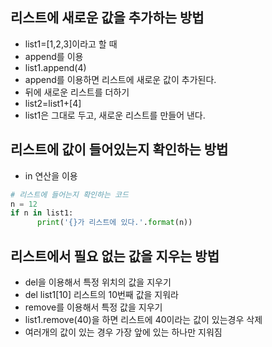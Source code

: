## 리스트에 새로운 값을 추가하는 방법
 - list1=[1,2,3]이라고 할 때
 - append를 이용
  - list1.append(4)
  - append를 이용하면 리스트에 새로운 값이 추가된다.
 - 뒤에 새로운 리스트를 더하기
  - list2=list1+[4]
  - list1은 그대로 두고, 새로운 리스트를 만들어 낸다.

## 리스트에 값이 들어있는지 확인하는 방법

- in 연산을 이용

 ```Python
 # 리스트에 들어는지 확인하는 코드
 n = 12
 if n in list1:
       print('{}가 리스트에 있다.'.format(n))
 ```

## 리스트에서 필요 없는 값을 지우는 방법
- del을 이용해서 특정 위치의 값을 지우기
 - del list1[10] 리스트의 10번째 값을 지워라
- remove를 이용해서 특정 값을 지우기
 - list1.remove(40)을 하면 리스트에 40이라는 값이 있는경우 삭제
 - 여러개의 값이 있는 경우 가장 앞에 있는 하나만 지워짐
